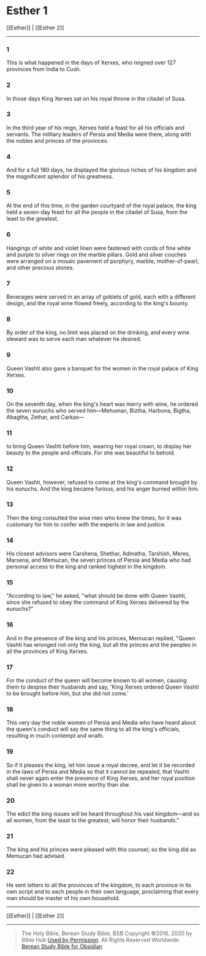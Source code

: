 # Esther 1

[[Esther]] | [[Esther 2]]

---

### 1
This is what happened in the days of Xerxes, who reigned over 127 provinces from India to Cush.

### 2
In those days King Xerxes sat on his royal throne in the citadel of Susa.

### 3
In the third year of his reign, Xerxes held a feast for all his officials and servants. The military leaders of Persia and Media were there, along with the nobles and princes of the provinces.

### 4
And for a full 180 days, he displayed the glorious riches of his kingdom and the magnificent splendor of his greatness.

### 5
At the end of this time, in the garden courtyard of the royal palace, the king held a seven-day feast for all the people in the citadel of Susa, from the least to the greatest.

### 6
Hangings of white and violet linen were fastened with cords of fine white and purple to silver rings on the marble pillars. Gold and silver couches were arranged on a mosaic pavement of porphyry, marble, mother-of-pearl, and other precious stones.

### 7
Beverages were served in an array of goblets of gold, each with a different design, and the royal wine flowed freely, according to the king's bounty.

### 8
By order of the king, no limit was placed on the drinking, and every wine steward was to serve each man whatever he desired.

### 9
Queen Vashti also gave a banquet for the women in the royal palace of King Xerxes.

### 10
On the seventh day, when the king's heart was merry with wine, he ordered the seven eunuchs who served him—Mehuman, Biztha, Harbona, Bigtha, Abagtha, Zethar, and Carkas—

### 11
to bring Queen Vashti before him, wearing her royal crown, to display her beauty to the people and officials. For she was beautiful to behold.

### 12
Queen Vashti, however, refused to come at the king's command brought by his eunuchs. And the king became furious, and his anger burned within him.

### 13
Then the king consulted the wise men who knew the times, for it was customary for him to confer with the experts in law and justice.

### 14
His closest advisors were Carshena, Shethar, Admatha, Tarshish, Meres, Marsena, and Memucan, the seven princes of Persia and Media who had personal access to the king and ranked highest in the kingdom.

### 15
"According to law," he asked, "what should be done with Queen Vashti, since she refused to obey the command of King Xerxes delivered by the eunuchs?"

### 16
And in the presence of the king and his princes, Memucan replied, "Queen Vashti has wronged not only the king, but all the princes and the peoples in all the provinces of King Xerxes.

### 17
For the conduct of the queen will become known to all women, causing them to despise their husbands and say, 'King Xerxes ordered Queen Vashti to be brought before him, but she did not come.'

### 18
This very day the noble women of Persia and Media who have heard about the queen's conduct will say the same thing to all the king's officials, resulting in much contempt and wrath.

### 19
So if it pleases the king, let him issue a royal decree, and let it be recorded in the laws of Persia and Media so that it cannot be repealed, that Vashti shall never again enter the presence of King Xerxes, and her royal position shall be given to a woman more worthy than she.

### 20
The edict the king issues will be heard throughout his vast kingdom—and so all women, from the least to the greatest, will honor their husbands."

### 21
The king and his princes were pleased with this counsel; so the king did as Memucan had advised.

### 22
He sent letters to all the provinces of the kingdom, to each province in its own script and to each people in their own language, proclaiming that every man should be master of his own household.

---

[[Esther]] | [[Esther 2]]

---

> The Holy Bible, Berean Study Bible, BSB
> Copyright &copy;2016, 2020 by Bible Hub
> [Used by Permission](https://berean.bible/terms.htm). All Rights Reserved Worldwide.
> [Berean Study Bible for Obsidian](https://github.com/gapmiss/berean-study-bible-for-obsidian)

